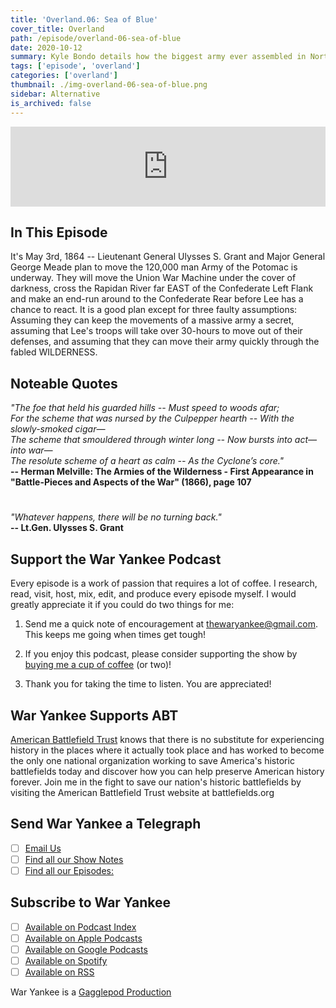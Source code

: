 ```yaml
---
title: 'Overland.06: Sea of Blue'
cover_title: Overland
path: /episode/overland-06-sea-of-blue
date: 2020-10-12
summary: Kyle Bondo details how the biggest army ever assembled in North American moves across the Rapidan River and into the fabled Wilderness.
tags: ['episode', 'overland']
categories: ['overland']
thumbnail: ./img-overland-06-sea-of-blue.png
sidebar: Alternative
is_archived: false
---
```


<iframe title="Embed Player" src="https://play.libsyn.com/embed/episode/id/16373606/height/128/theme/modern/size/standard/thumbnail/yes/custom-color/2b3f55/time-start/00:00:00/playlist-height/200/direction/backward/download/yes" height="128" width="100%" scrolling="no" allowfullscreen="" webkitallowfullscreen="true" mozallowfullscreen="true" oallowfullscreen="true" msallowfullscreen="true" style="border: none;"></iframe>

## In This Episode

It's May 3rd, 1864 -- Lieutenant General Ulysses S. Grant and Major General George Meade plan to move the 120,000 man Army of the Potomac is underway. They will move the Union War Machine under the cover of darkness, cross the Rapidan River far EAST of the Confederate Left Flank and make an end-run around to the Confederate Rear before Lee has a chance to react. It is a good plan except for three faulty assumptions: Assuming they can keep the movements of a massive army a secret, assuming that Lee's troops will take over 30-hours to move out of their defenses, and assuming that they can move their army quickly through the fabled WILDERNESS.

## Noteable Quotes

*"The foe that held his guarded hills -- Must speed to woods afar;<br />For the scheme that was nursed by the Culpepper hearth -- With the slowly-smoked cigar—<br />The scheme that smouldered through winter long -- Now bursts into act—into war—<br />The resolute scheme of a heart as calm -- As the Cyclone’s core."*<br />
**-- Herman Melville: The Armies of the Wilderness - First Appearance in "Battle-Pieces and Aspects of the War" (1866), page 107**

#

*"Whatever happens, there will be no turning back."*<br />
**-- Lt.Gen. Ulysses S. Grant**

## Support the War Yankee Podcast
Every episode is a work of passion that requires a lot of coffee. I research, read, visit, host, mix, edit, and produce every episode myself. I would greatly appreciate it if you could do two things for me:

1. Send me a quick note of encouragement at [thewaryankee@gmail.com](mailto:thewaryankee@gmail.com). This keeps me going when times get tough!

2. If you enjoy this podcast, please consider supporting the show by [buying me a cup of coffee](https://www.buymeacoffee.com/waryankee) (or two)!

3. Thank you for taking the time to listen. You are appreciated!

## War Yankee Supports ABT 
[American Battlefield Trust](https://battlefields.org) knows that there is no substitute for experiencing history in the places where it actually took place and has worked to become the only one national organization working to save America\'s historic battlefields today and discover how you can help preserve American history forever. Join me in the fight to save our nation\'s historic battlefields by visiting the American Battlefield Trust website at  battlefields.org

## Send War Yankee a Telegraph
- [ ] [Email Us](mailto:thewaryankee@gmail.com)
- [ ] [Find all our Show Notes](http://waryankee.com)
- [ ] [Find all our Episodes:](http://waryankee.libsyn.com)

## Subscribe to War Yankee
- [ ] [Available on Podcast Index](https://podcastindex.org/podcast/452056)
- [ ] [Available on Apple Podcasts]("https://podcasts.apple.com/us/podcast/war-yankee/id1522169260\")
- [ ] [Available on Google Podcasts]("https://podcasts.google.com/u/1/feed/aHR0cHM6Ly93YXJ5YW5rZWUubGlic3luLmNvbS9yc3M\")
- [ ] [Available on Spotify]("https://open.spotify.com/show/0ZUjVf8xGNunKioJR2nGes\")
- [ ] [Available on RSS]("https://waryankee.libsyn.com/rss")

War Yankee is a [Gagglepod Production](http://gagglepod.com)